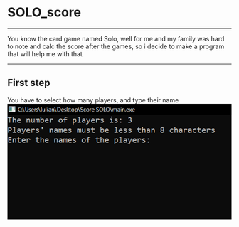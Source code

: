 # SOLO_score

---

You know the card game named Solo, well for me and my family was hard to note and calc the score after the games, so i decide to make a program that will help me with that

---
## First step

You have to select how many players, and type their name
<img src="./Readme_photos/1.png">
